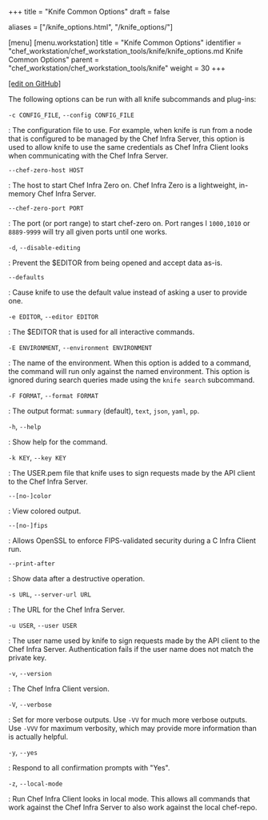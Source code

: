+++
title = "Knife Common Options"
draft = false

aliases = ["/knife_options.html", "/knife_options/"]

[menu]
  [menu.workstation]
    title = "Knife Common Options"
    identifier = "chef_workstation/chef_workstation_tools/knife/knife_options.md Knife Common Options"
    parent = "chef_workstation/chef_workstation_tools/knife"
    weight = 30
+++

[\[edit on GitHub\]](https://github.com/chef/chef-workstation/blob/master/docs-chef-io/content/workstation/knife_options.md)

The following options can be run with all knife subcommands and
plug-ins:

`-c CONFIG_FILE`, `--config CONFIG_FILE`

: The configuration file to use. For example, when knife is run from a node that is configured to be managed by the Chef Infra Server, this option is used to allow knife to use the same credentials as Chef Infra Client looks when communicating with the Chef Infra Server.

`--chef-zero-host HOST`

: The host to start Chef Infra Zero on. Chef Infra Zero is a lightweight, in-memory Chef Infra Server.

`--chef-zero-port PORT`

: The port (or port range) to start chef-zero on. Port ranges l `1000,1010` or `8889-9999` will try all given ports until one works.

`-d`, `--disable-editing`

: Prevent the \$EDITOR from being opened and accept data as-is.

`--defaults`

: Cause knife to use the default value instead of asking a user to provide one.

`-e EDITOR`, `--editor EDITOR`

: The \$EDITOR that is used for all interactive commands.

`-E ENVIRONMENT`, `--environment ENVIRONMENT`

: The name of the environment. When this option is added to a command, the command will run only against the named environment. This option is ignored during search queries made using the `knife search` subcommand.

`-F FORMAT`, `--format FORMAT`

: The output format: `summary` (default), `text`, `json`, `yaml`,  `pp`.

`-h`, `--help`

: Show help for the command.

`-k KEY`, `--key KEY`

: The USER.pem file that knife uses to sign requests made by the API client to the Chef Infra Server.

`--[no-]color`

: View colored output.

`--[no-]fips`

: Allows OpenSSL to enforce FIPS-validated security during a C Infra Client run.

`--print-after`

: Show data after a destructive operation.

`-s URL`, `--server-url URL`

: The URL for the Chef Infra Server.

`-u USER`, `--user USER`

: The user name used by knife to sign requests made by the API client to the Chef Infra Server. Authentication fails if the user name does not match the private key.

`-v`, `--version`

: The Chef Infra Client version.

`-V`, `--verbose`

: Set for more verbose outputs. Use `-VV` for much more verbose outputs. Use `-VVV` for maximum verbosity, which may provide more information than is actually helpful.

`-y`, `--yes`

: Respond to all confirmation prompts with "Yes".

`-z`, `--local-mode`

: Run Chef Infra Client looks in local mode. This allows all commands that work against the Chef Infra Server to also work against the local chef-repo.
